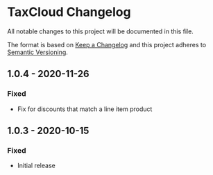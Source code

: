 # TaxCloud Changelog

All notable changes to this project will be documented in this file.

The format is based on [Keep a Changelog](http://keepachangelog.com/) and this project adheres to [Semantic Versioning](http://semver.org/).

## 1.0.4 - 2020-11-26
### Fixed
- Fix for discounts that match a line item product

## 1.0.3 - 2020-10-15
### Fixed
- Initial release